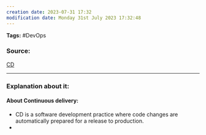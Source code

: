```yaml
---
creation date: 2023-07-31 17:32
modification date: Monday 31st July 2023 17:32:48
---
```


**Tags:** #DevOps  

### Source:
[CD](https://aws.amazon.com/devops/continuous-delivery/)

--------------------------------------

### Explanation about it:

#### About Continuous delivery:
 * CD is a software development practice where code changes are automatically prepared for a release to production.
 * 